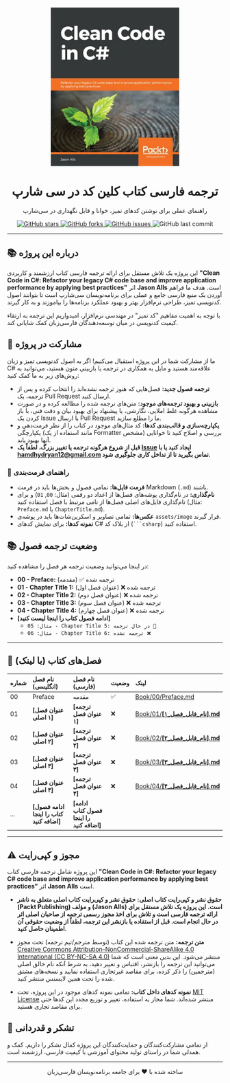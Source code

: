 <p align="center">
  <a href="https://github.com/hheydarian/clean-code-in-csharp-persian">
    <img src="assets/image/Cover.webp" alt="Clean Code in C# Book Cover" width="300"/>
  </a>
</p>

<h1 align="center">ترجمه فارسی کتاب کلین کد در سی شارپ</h1>

<p align="center">
  راهنمای عملی برای نوشتن کدهای تمیز، خوانا و قابل نگهداری در سی‌شارپ
</p>

<p align="center">
  <a href="https://github.com/hheydarian/clean-code-in-csharp-persian/stargazers">
    <img alt="GitHub stars" src="https://img.shields.io/github/stars/hheydarian/clean-code-in-csharp-persian?style=flat-square&color=yellow">
  </a>
  <a href="https://github.com/hheydarian/clean-code-in-csharp-persian/network/members">
    <img alt="GitHub forks" src="https://img.shields.io/github/forks/hheydarian/clean-code-in-csharp-persian?style=flat-square&color=blue">
  </a>
  <a href="https://github.com/hheydarian/clean-code-in-csharp-persian/issues">
    <img alt="GitHub issues" src="https://img.shields.io/github/issues/hheydarian/clean-code-in-csharp-persian?style=flat-square&color=red">
  </a>
  <img alt="GitHub last commit" src="https://img.shields.io/github/last-commit/hheydarian/clean-code-in-csharp-persian?style=flat-square&color=green">
</p>

---

## 📚 درباره این پروژه

این پروژه یک تلاش مستقل برای ارائه ترجمه فارسی کتاب ارزشمند و کاربردی **"Clean Code in C#: Refactor your legacy C# code base and improve application performance by applying best practices"** اثر **Jason Alls** است. هدف ما فراهم آوردن یک منبع فارسی جامع و عملی برای برنامه‌نویسان سی‌شارپ است تا بتوانند اصول کدنویسی تمیز، طراحی نرم‌افزار بهتر و بهبود عملکرد برنامه‌ها را بیاموزند و به کار گیرند.

با توجه به اهمیت مفاهیم "کد تمیز" در مهندسی نرم‌افزار، امیدواریم این ترجمه به ارتقاء کیفیت کدنویسی در میان توسعه‌دهندگان فارسی‌زبان کمک شایانی کند.

## 🤝 مشارکت در پروژه

ما از مشارکت شما در این پروژه استقبال می‌کنیم! اگر به اصول کدنویسی تمیز و زبان C# علاقه‌مند هستید و مایل به همکاری در ترجمه یا بازبینی متون هستید، می‌توانید به روش‌های زیر به ما کمک کنید:

* **ترجمه فصول جدید:** فصل‌هایی که هنوز ترجمه نشده‌اند را انتخاب کرده و پس از ترجمه، یک Pull Request ارسال کنید.
* **بازبینی و بهبود ترجمه‌های موجود:** متن‌های ترجمه شده را مطالعه کرده و در صورت مشاهده هرگونه غلط املایی، نگارشی، یا پیشنهاد برای بهبود بیان و دقت فنی، با باز کردن یک Issue یا ارسال Pull Request ما را مطلع سازید.
* **یکپارچه‌سازی و قالب‌بندی کدها:** کد مثال‌های موجود در کتاب را از نظر فرمت‌دهی و یکپارچگی (مانند استفاده از یک Formatter مشخص) بررسی و اصلاح کنید تا خوانایی آنها بهبود یابد.
* **قبل از شروع هرگونه ترجمه یا تغییر بزرگ، لطفاً یک [Issue](https://github.com/hheydarian/csharp-12-in-a-nutshell-persian/issues) ایجاد کنید یا با [hamdhydryan12@gmail.com](mailto:hamdhydryan12@gmail.com) تماس بگیرید تا از تداخل کاری جلوگیری شود.**

### 📝 راهنمای فرمت‌بندی

* **فرمت فایل‌ها:** تمامی فصول و بخش‌ها باید در فرمت Markdown (`.md`) باشند.
* **نام‌گذاری:** در نام‌گذاری پوشه‌های فصل‌ها از اعداد دو رقمی (مثال: `00`, `01`) و برای نام‌گذاری فایل‌های اصلی فصل‌ها از نامی مرتبط با فصل استفاده کنید (مثال: `Preface.md` یا `ChapterTitle.md`).
* **عکس‌ها:** تمامی تصاویر و اسکرین‌شات‌ها باید در پوشه‌ی `assets/image` قرار گیرند.
* **نمونه کدها:** برای نمایش کدهای C# از بلاک کد (` ```csharp `) استفاده کنید.

## 📚 وضعیت ترجمه فصول

در اینجا می‌توانید وضعیت ترجمه هر فصل را مشاهده کنید:

* **00 - Preface:** ترجمه شده ✅ (مقدمه)
* **01 - Chapter Title 1:** ترجمه شده ❌ (عنوان فصل اول)
* **02 - Chapter Title 2:** ترجمه شده ❌ (عنوان فصل دوم)
* **03 - Chapter Title 3:** ترجمه شده ❌ (عنوان فصل سوم)
* **04 - Chapter Title 4:** ترجمه شده ❌ (عنوان فصل چهارم)
* **[ادامه فصول کتاب را اینجا لیست کنید]**
    * `مثال: 05 - Chapter Title 5: در حال ترجمه 🚧`
    * `مثال: 06 - Chapter Title 6: ترجمه نشده ❌`

---

## 🔗 فصل‌های کتاب (با لینک)

| شماره | نام فصل (انگلیسی)      | نام فصل (فارسی)          | وضعیت      | لینک                                                                                              |
| :--- | :--------------------- | :----------------------- | :--------- | :------------------------------------------------------------------------------------------------- |
| 00   | Preface                | مقدمه                   | ✅         | [Book/00/Preface.md](Book/00/Preface.md)                                                         |
| 01   | **[عنوان فصل ۱ اصلی]** | **[ترجمه عنوان فصل ۱]** | ❌         | [Book/01/**[نام_فایل_فصل_۱].md**](Book/01/**[نام_فایل_فصل_۱].md**)                                |
| 02   | **[عنوان فصل ۲ اصلی]** | **[ترجمه عنوان فصل ۲]** | ❌         | [Book/02/**[نام_فایل_فصل_۲].md**](Book/02/**[نام_فایل_فصل_۲].md**)                                |
| 03   | **[عنوان فصل ۳ اصلی]** | **[ترجمه عنوان فصل ۳]** | ❌         | [Book/03/**[نام_فایل_فصل_۳].md**](Book/03/**[نام_فایل_فصل_۳].md**)                                |
| 04   | **[عنوان فصل ۴ اصلی]** | **[ترجمه عنوان فصل ۴]** | ❌         | [Book/04/**[نام_فایل_فصل_۴].md**](Book/04/**[نام_فایل_فصل_۴].md**)                                |
| ...  | **[ادامه فصول کتاب را اینجا اضافه کنید]** | **[ادامه فصول کتاب را اینجا اضافه کنید]** |            |                                                                                                    |

---

## ⚠️ مجوز و کپی‌رایت

این پروژه شامل ترجمه فارسی کتاب **"Clean Code in C#: Refactor your legacy C# code base and improve application performance by applying best practices"** اثر **Jason Alls** است.

* **حقوق نشر و کپی‌رایت کتاب اصلی:**
    **حقوق نشر و کپی‌رایت کتاب اصلی متعلق به ناشر (Packt Publishing) و مؤلف (Jason Alls) است.**
    **این پروژه یک تلاش مستقل برای ارائه ترجمه فارسی است و **تلاش برای اخذ مجوز رسمی ترجمه از صاحبان اصلی اثر در حال انجام است.** قبل از استفاده یا بازنشر این ترجمه، لطفاً از وضعیت حقوقی آن اطمینان حاصل کنید.**

* **متن ترجمه:**
    متن ترجمه شده این کتاب (توسط مترجم/تیم ترجمه) تحت مجوز [Creative Commons Attribution-NonCommercial-ShareAlike 4.0 International (CC BY-NC-SA 4.0)](https://creativecommons.org/licenses/by-nc-sa/4.0/) منتشر می‌شود. این بدین معنی است که شما می‌توانید این ترجمه را بازنشر، اقتباس و تغییر دهید، به شرط آنکه نام خالق اصلی (مترجمین) را ذکر کرده، برای مقاصد غیرتجاری استفاده نمایید و نسخه‌های مشتق شده را تحت همین لایسنس منتشر کنید.

* **نمونه کدهای داخل کتاب:**
    تمامی نمونه کدهای موجود در این پروژه، تحت [MIT License](https://opensource.org/licenses/MIT) منتشر شده‌اند. شما مجاز به استفاده، تغییر و توزیع مجدد این کدها حتی برای مقاصد تجاری هستید.

## 🌟 تشکر و قدردانی

از تمامی مشارکت‌کنندگان و حمایت‌کنندگان این پروژه کمال تشکر را داریم. کمک و همدلی شما در راستای تولید محتوای آموزشی با کیفیت فارسی، ارزشمند است.

---

<p align="center">ساخته شده با ❤️ برای جامعه برنامه‌نویسان فارسی‌زبان</p>
